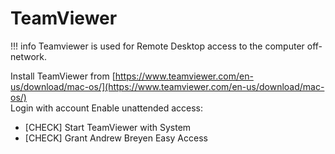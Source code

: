 # TeamViewer
!!! info
    Teamviewer is used for Remote Desktop access to the computer off-network. 

Install TeamViewer from [https://www.teamviewer.com/en-us/download/mac-os/](https://www.teamviewer.com/en-us/download/mac-os/)  
Login with account
Enable unattended access:

- [CHECK] Start TeamViewer with System
- [CHECK] Grant Andrew Breyen Easy Access
